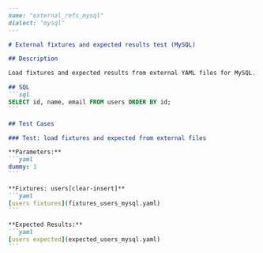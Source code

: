 ````markdown
---
name: "external_refs_mysql"
dialect: "mysql"
---

# External fixtures and expected results test (MySQL)

## Description

Load fixtures and expected results from external YAML files for MySQL.

## SQL
```sql
SELECT id, name, email FROM users ORDER BY id;
```

## Test Cases

### Test: load fixtures and expected from external files

**Parameters:**
```yaml
dummy: 1
```

**Fixtures: users[clear-insert]**
```yaml
[users fixtures](fixtures_users_mysql.yaml)
```

**Expected Results:**
```yaml
[users expected](expected_users_mysql.yaml)
```

````